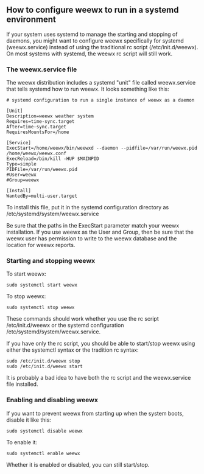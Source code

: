 ## How to configure weewx to run in a systemd environment

If your system uses systemd to manage the starting and stopping of daemons, you might want to configure weewx specifically for systemd (weewx.service) instead of using the traditional rc script (/etc/init.d/weewx).  On most systems with systemd, the weewx rc script will still work.

### The weewx.service file

The weewx distribution includes a systemd "unit" file called weewx.service that tells systemd how to run weewx.  It looks something like this:

    # systemd configuration to run a single instance of weewx as a daemon
    
    [Unit]
    Description=weewx weather system
    Requires=time-sync.target
    After=time-sync.target
    RequiresMountsFor=/home
    
    [Service]
    ExecStart=/home/weewx/bin/weewxd --daemon --pidfile=/var/run/weewx.pid /home/weewx/weewx.conf
    ExecReload=/bin/kill -HUP $MAINPID
    Type=simple
    PIDFile=/var/run/weewx.pid
    #User=weewx
    #Group=weewx
    
    [Install]
    WantedBy=multi-user.target

To install this file, put it in the systemd configuration directory as /etc/systemd/system/weewx.service

Be sure that the paths in the ExecStart parameter match your weewx installation.  If you use weewx as the User and Group, then be sure that the weewx user has permission to write to the weewx database and the location for weewx reports.

### Starting and stopping weewx

To start weewx:

    sudo systemctl start weewx

To stop weewx:

    sudo systemctl stop weewx

These commands should work whether you use the rc script /etc/init.d/weewx or the systemd configuration /etc/systemd/system/weewx.service.

If you have only the rc script, you should be able to start/stop weewx using either the systemctl syntax or the tradition rc syntax:

    sudo /etc/init.d/weewx stop
    sudo /etc/init.d/weewx start

It is probably a bad idea to have both the rc script and the weewx.service file installed.

### Enabling and disabling weewx

If you want to prevent weewx from starting up when the system boots, disable it like this:

    sudo systemctl disable weewx

To enable it:

    sudo systemctl enable weewx

Whether it is enabled or disabled, you can still start/stop.